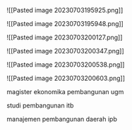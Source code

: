 ![[Pasted image 20230703195925.png]]

![[Pasted image 20230703195948.png]]

![[Pasted image 20230703200127.png]]

![[Pasted image 20230703200347.png]]

![[Pasted image 20230703200538.png]]

![[Pasted image 20230703200603.png]]


magister ekonomika pembangunan
ugm

studi pembangunan
itb

manajemen pembangunan daerah
ipb